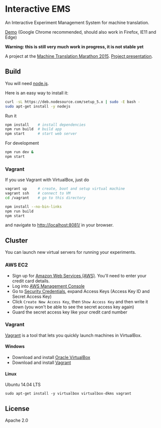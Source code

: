 # Interactive EMS

An Interactive Experiment Management System for machine translation.

[Demo](http://pdonald.github.io/iems/) (Google Chrome recommended, should also work in Firefox, IE11 and Edge)

**Warning: this is still very much work in progress, it is not stable yet**

A project at the [Machine Translation Marathon 2015](http://ufal.mff.cuni.cz/mtm15).
[Project presentation](http://www.slideshare.net/matissrikters/interactive-experiment-management-system).

## Build

You will need [node.js](https://nodejs.org/en/).

Here is an easy way to install it:

```bash
curl -sL https://deb.nodesource.com/setup_5.x | sudo -E bash -
sudo apt-get install -y nodejs
```

Run it

```bash
npm install    # install dependencies
npm run build  # build app
npm start      # start web server
```

For development

```bash
npm run dev &
npm start
```

### Vagrant

If you use Vagrant with VirtualBox, just do

```bash
vagrant up     # create, boot and setup virtual machine
vagrant ssh    # connect to VM
cd /vagrant    # go to this directory

npm install --no-bin-links
npm run build
npm start
```

and navigate to [http://localhost:8081/](http://localhost:8081/) in your browser.

## Cluster

You can launch new virtual servers for running your experiments.

### AWS EC2

* Sign up for [Amazon Web Services (AWS)](https://aws.amazon.com/getting-started/). You'll need to enter your credit card details.
* Log into [AWS Management Console](https://console.aws.amazon.com/console/home)
* Go to [Security Credentials](https://console.aws.amazon.com/iam/home#security_credential), expand Access Keys (Access Key ID and Secret Access Key)
* Click `Create New Access Key`, then `Show Access Key` and then write it down (you won't be able to see the secret access key again)
* Guard the secret access key like your credit card number

### Vagrant

[Vagrant](https://www.vagrantup.com/) is a tool that lets you quickly launch machines in VirtualBox.

#### Windows

* Download and install [Oracle VirtualBox](https://www.virtualbox.org/wiki/Downloads)
* Download and install [Vagrant](https://www.vagrantup.com/downloads.html)

#### Linux

Ubuntu 14.04 LTS

```
sudo apt-get install -y virtualbox virtualbox-dkms vagrant
```

## License

Apache 2.0
